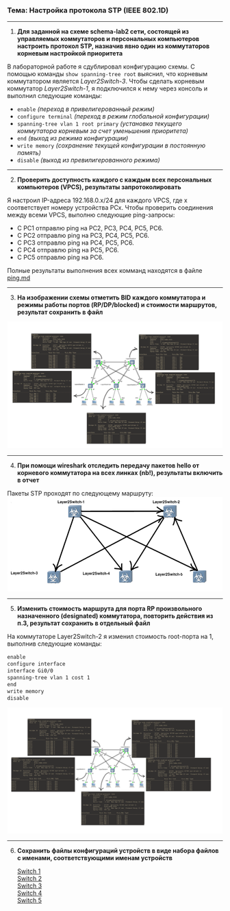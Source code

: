 ### Тема: Настройка протокола STP (IEEE 802.1D)
---

1) **Для заданной на схеме schema-lab2 сети, состоящей из управляемых коммутаторов и персональных компьютеров настроить протокол STP, назначив явно один из коммутаторов корневым настройкой приоритета**

В лабораторной работе я сдублировал конфигурацию схемы. С помощью команды `show spanning-tree root` выяснил, что корневым коммутатором является *Layer2Switch-3*. Чтобы сделать корневым коммутатор *Layer2Switch-1*, я подключился к нему через консоль и выполнил следующие команды:
- `enable` *(переход в привелигерованный режим)*
- `configure terminal` *(переход в режим глобальной конфигурации)*
- `spanning-tree vlan 1 root primary` *(установка текущего коммутатора корневым за счет уменьшения приоритета)*
- `end` *(выход из режима конфигурации)*
- `write memory` *(сохранение текущей конфигурации в постоянную память)*
- `disable` *(выход из превилигерованного режима)*
---
2) **Проверить доступность каждого с каждым всех персональных компьютеров (VPCS), результаты запротоколировать**

Я настроил IP-адреса 192.168.0.x/24 для каждого VPCS, где x соответствует номеру устройства PCx. Чтобы проверить соединения между всеми VPCS, выполню следующие ping-запросы:
- C PC1 отправлю ping на PC2, PC3, PC4, PC5, PC6.
- C PC2 отправлю ping на PC3, PC4, PC5, PC6.
- C PC3 отправлю ping на PC4, PC5, PC6.
- C PC4 отправлю ping на PC5, PC6.
- C PC5 отправлю ping на PC6.

Полные результаты выполнения всех комманд находятся в файле [ping.md](ping.md)

---
3) **На изображении схемы отметить BID каждого коммутатора и режимы работы портов (RP/DP/blocked) и стоимости маршрутов, результат сохранить в файл**

![STP_map.png](STP_map.png)

---
4) **При помощи wireshark отследить передачу пакетов hello от корневого коммутатора на всех линках (nb!), результаты включить в отчет**

Пакеты STP проходят по следующему маршруту:
![STP_path.png](STP_path.png)

---
5) **Изменить стоимость маршрута для порта RP произвольного назначенного (designated) коммутатора, повторить действия из п.3, результат сохранить в отдельный файл**

На коммутаторе Layer2Switch-2 я изменил стоимость root-порта на 1, выполнив следующие команды:
```
enable
configure interface
interface Gi0/0
spanning-tree vlan 1 cost 1
end
write memory
disable
```
![STP_map_new_cost.png](STP_map_new_cost.png)

---
6) **Сохранить файлы конфигураций устройств в виде набора файлов с именами, соответствующими именам устройств**

    [Switch 1](Layer2Switch-1.conf)\
    [Switch 2](Layer2Switch-2.conf)\
    [Switch 3](Layer2Switch-3.conf)\
    [Switch 4](Layer2Switch-4.conf)\
    [Switch 5](Layer2Switch-5.conf)
